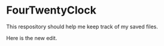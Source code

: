 FourTwentyClock
===============
This respository should help me keep track of my saved files.

Here is the new edit.
